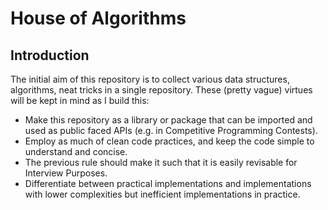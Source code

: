 # House of Algorithms

## Introduction

The initial aim of this repository is to collect various data structures, algorithms, neat tricks in a single repository.
These (pretty vague) virtues will be kept in mind as I build this:

* Make this repository as a library or package that can be imported and used as public faced APIs (e.g. in Competitive Programming Contests).
* Employ as much of clean code practices, and keep the code simple to understand and concise.
* The previous rule should make it such that it is easily revisable for Interview Purposes.
* Differentiate between practical implementations and implementations with lower complexities but inefficient implementations in practice.
